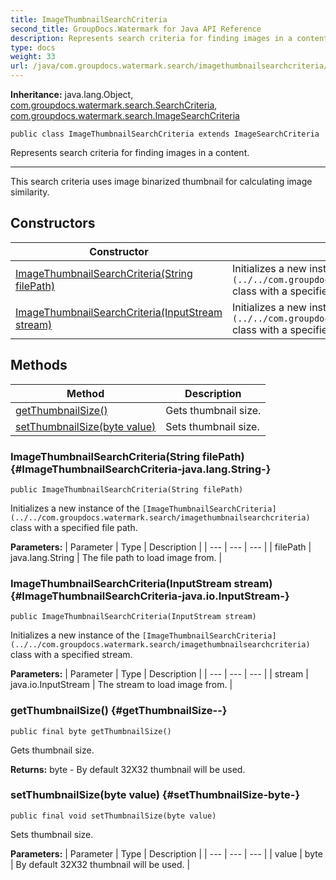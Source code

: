 ```yaml
---
title: ImageThumbnailSearchCriteria
second_title: GroupDocs.Watermark for Java API Reference
description: Represents search criteria for finding images in a content.
type: docs
weight: 33
url: /java/com.groupdocs.watermark.search/imagethumbnailsearchcriteria/
---
```

**Inheritance:**
java.lang.Object, [com.groupdocs.watermark.search.SearchCriteria](../../com.groupdocs.watermark.search/searchcriteria), [com.groupdocs.watermark.search.ImageSearchCriteria](../../com.groupdocs.watermark.search/imagesearchcriteria)
```
public class ImageThumbnailSearchCriteria extends ImageSearchCriteria
```

Represents search criteria for finding images in a content.

--------------------

This search criteria uses image binarized thumbnail for calculating image similarity.
## Constructors

| Constructor | Description |
| --- | --- |
| [ImageThumbnailSearchCriteria(String filePath)](#ImageThumbnailSearchCriteria-java.lang.String-) | Initializes a new instance of the `[ImageThumbnailSearchCriteria](../../com.groupdocs.watermark.search/imagethumbnailsearchcriteria)` class with a specified file path. |
| [ImageThumbnailSearchCriteria(InputStream stream)](#ImageThumbnailSearchCriteria-java.io.InputStream-) | Initializes a new instance of the `[ImageThumbnailSearchCriteria](../../com.groupdocs.watermark.search/imagethumbnailsearchcriteria)` class with a specified stream. |
## Methods

| Method | Description |
| --- | --- |
| [getThumbnailSize()](#getThumbnailSize--) | Gets thumbnail size. |
| [setThumbnailSize(byte value)](#setThumbnailSize-byte-) | Sets thumbnail size. |
### ImageThumbnailSearchCriteria(String filePath) {#ImageThumbnailSearchCriteria-java.lang.String-}
```
public ImageThumbnailSearchCriteria(String filePath)
```


Initializes a new instance of the `[ImageThumbnailSearchCriteria](../../com.groupdocs.watermark.search/imagethumbnailsearchcriteria)` class with a specified file path.

**Parameters:**
| Parameter | Type | Description |
| --- | --- | --- |
| filePath | java.lang.String | The file path to load image from. |

### ImageThumbnailSearchCriteria(InputStream stream) {#ImageThumbnailSearchCriteria-java.io.InputStream-}
```
public ImageThumbnailSearchCriteria(InputStream stream)
```


Initializes a new instance of the `[ImageThumbnailSearchCriteria](../../com.groupdocs.watermark.search/imagethumbnailsearchcriteria)` class with a specified stream.

**Parameters:**
| Parameter | Type | Description |
| --- | --- | --- |
| stream | java.io.InputStream | The stream to load image from. |

### getThumbnailSize() {#getThumbnailSize--}
```
public final byte getThumbnailSize()
```


Gets thumbnail size.

**Returns:**
byte - By default 32X32 thumbnail will be used.
### setThumbnailSize(byte value) {#setThumbnailSize-byte-}
```
public final void setThumbnailSize(byte value)
```


Sets thumbnail size.

**Parameters:**
| Parameter | Type | Description |
| --- | --- | --- |
| value | byte | By default 32X32 thumbnail will be used. |

